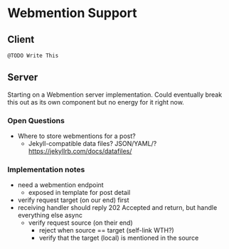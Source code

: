 # Webmention Support

## Client

`@TODO Write This`

## Server

Starting on a Webmention server implementation. Could eventually break this out as its own component but no energy for it right now.

### Open Questions

- Where to store webmentions for a post?
    - Jekyll-compatible data files? JSON/YAML/? https://jekyllrb.com/docs/datafiles/

### Implementation notes

- need a webmention endpoint
    - exposed in template for post detail
- verify request target (on our end) first
- receiving handler should reply 202 Accepted and return, but handle everything else async
    - verify request source (on their end)
        - reject when source == target (self-link WTH?)
        - verify that the target (local) is mentioned in the source
